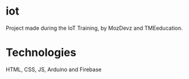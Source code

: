 # iot
 Project made during the IoT Training, by MozDevz and TMEeducation.

# Technologies
 HTML, CSS, JS, Arduino and Firebase
